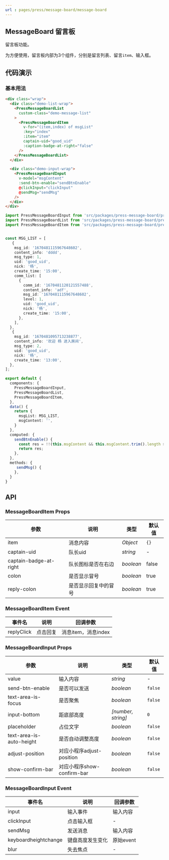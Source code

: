 ```yaml
---
url : pages/press/message-board/message-board
---
```


## MessageBoard 留言板

留言板功能。

为方便使用，留言板内部为3个组件，分别是留言列表、留言`item`、输入框。


## 代码演示

### 基本用法


```html
<div class="wrap">
  <div class="demo-list-wrap">
    <PressMessageBoardList
      custom-class="demo-message-list"
    >
      <PressMessageBoardItem
        v-for="(item,index) of msgList"
        :key="index"
        :item="item"
        captain-uid="good_uid"
        :caption-badge-at-right="false"
      />
    </PressMessageBoardList>
  </div>

  <div class="demo-input-wrap">
    <PressMessageBoardInput
      v-model="msgContent"
      :send-btn-enable="sendBtnEnable"
      @clickInput="clickInput"
      @sendMsg="sendMsg"
    />
  </div>
</div>
```

```ts
import PressMessageBoardInput from 'src/packages/press-message-board/press-message-board-input.vue';
import PressMessageBoardList from 'src/packages/press-message-board/press-message-board-list.vue';
import PressMessageBoardItem from 'src/packages/press-message-board/press-message-board-item.vue';


const MSG_LIST = [
   {
    msg_id: '1670481115967648602',
    content_info: 'dddd',
    msg_type: 1,
    uid: 'good_uid',
    nick: '杨',
    create_time: '15:00',
    comm_list: [
      {
        comm_id: '1670481120121557488',
        content_info: 'adf',
        msg_id: '1670481115967648602',
        level: 1,
        uid: 'good_uid',
        nick: '杨',
        create_time: '15:00',
      },
    ],
  },
   {
    msg_id: '1670481095713238877',
    content_info: '欢迎 杨 进入房间',
    msg_type: 2,
    uid: 'good_uid',
    nick: '杨',
    create_time: '13:00',
  },
];

export default {
  components: {
    PressMessageBoardInput,
    PressMessageBoardList,
    PressMessageBoardItem,
  },
  data() {
    return {
      msgList: MSG_LIST,
      msgContent: '',
    }
  },
  computed: {
    sendBtnEnable() {
      const res = !!(this.msgContent && this.msgContent.trim().length > 0);
      return res;
    },
  },
  methods: {
     sendMsg() {
    },
  }
}
```

## API




### MessageBoardItem Props


| 参数                   | 说明                 | 类型      | 默认值 |
| ---------------------- | -------------------- | --------- | ------ |
| item                   | 消息内容             | _Object_  | `{}`   |
| captain-uid            | 队长uid              | _string_  | -      |
| captain-badge-at-right | 队长图标是否在右边   | _boolean_ | false  |
| colon                  | 是否显示冒号         | _boolean_ | true   |
| reply-colon            | 是否显示回复中的冒号 | _boolean_ | true   |

### MessageBoardItem Event


| 事件名     | 说明     | 回调参数            |
| ---------- | -------- | ------------------- |
| replyClick | 点击回复 | 消息item，消息index |


### MessageBoardInput Props


| 参数                     | 说明                       | 类型               | 默认值  |
| ------------------------ | -------------------------- | ------------------ | ------- |
| value                    | 输入内容                   | _string_           | -       |
| send-btn-enable          | 是否可以发送               | _boolean_          | `false` |
| text-area-is-focus       | 是否聚焦                   | _boolean_          | `false` |
| input-bottom             | 距底部高度                 | _[number, string]_ | `0`     |
| placeholder              | 占位文字                   | _boolean_          | `false` |
| text-area-is-auto-height | 是否自动调整高度           | _boolean_          | `false` |
| adjust-position          | 对应小程序adjust-position  | _boolean_          | `false` |
| show-confirm-bar         | 对应小程序show-confirm-bar | _boolean_          | `false` |


### MessageBoardInput Event


| 事件名               | 说明             | 回调参数  |
| -------------------- | ---------------- | --------- |
| input                | 输入事件         | 输入内容  |
| clickInput           | 点击输入框       | -         |
| sendMsg              | 发送消息         | 输入内容  |
| keyboardheightchange | 键盘高度发生变化 | 原始event |
| blur                 | 失去焦点         | -         |



